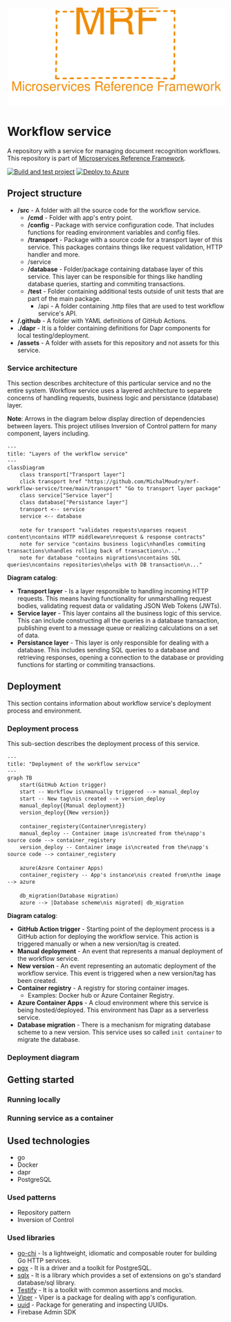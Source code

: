 <p align="center">
    <img src="./assets/mrf_logo.svg" alt="Microservice Reference Framework logo" />
</p>

# Workflow service
A repository with a service for managing document recognition workflows. This repository is part of [Microservices Reference Framework](https://github.com/MichalMoudry/microservice-reference-framework "Go to Microservices Reference Framework GitHub page").

[![Build and test project](https://github.com/MichalMoudry/mrf-workflow-service/actions/workflows/go.yml/badge.svg)](https://github.com/MichalMoudry/mrf-workflow-service/actions/workflows/go.yml)
[![Deploy to Azure](https://github.com/MichalMoudry/mrf-workflow-service/actions/workflows/deploy.yml/badge.svg)](https://github.com/MichalMoudry/mrf-workflow-service/actions/workflows/deploy.yml)

## Project structure
- **/src** - A folder with all the source code for the workflow service.
    - **/cmd** - Folder with app's entry point.
    - **/config** - Package with service configuration code. That includes functions for reading environment variables and config files.
    - **/transport** - Package with a source code for a transport layer of this service. This packages contains things like request validation, HTTP handler and more.
    - /service
    - **/database** - Folder/package containing database layer of this service. This layer can be responsible for things like handling database queries, starting and commiting transactions.
    - **/test** - Folder containing additional tests outside of unit tests that are part of the main package.
        - /api - A folder containing .http files that are used to test workflow service's API.
- **/.github** - A folder with YAML definitions of GitHub Actions.
- **./dapr** - It is a folder containing definitions for Dapr components for local testing/deployment.
- **/assets** - A folder with assets for this repository and not assets for this service.

### Service architecture
This section describes architecture of this particular service and no the entire system. Workflow service uses a layered architecture to separete concerns of handling requests, business logic and persistance (database) layer.

**Note**: Arrows in the diagram below display direction of dependencies between layers. This project utilises Inversion of Control pattern for many component, layers including.

```mermaid
---
title: "Layers of the workflow service"
---
classDiagram
    class transport["Transport layer"]
    click transport href "https://github.com/MichalMoudry/mrf-workflow-service/tree/main/transport" "Go to transport layer package"
    class service["Service layer"]
    class database["Persistance layer"]
    transport <-- service
    service <-- database

    note for transport "validates requests\nparses request content\ncontains HTTP middleware\nrequest & response contracts"
    note for service "contains business logic\nhandles commiting transactions\nhandles rolling back of transactions\n..."
    note for database "contains migrations\ncontains SQL queries\ncontains repositories\nhelps with DB transaction\n..."
```
**Diagram catalog**:
- **Transport layer** - Is a layer responsible to handling incoming HTTP requests. This means having functionality for unmarshalling request bodies, validating request data or validating JSON Web Tokens (JWTs).
- **Service layer** - This layer contains all the business logic of this service. This can include constructing all the queries in a database transaction, publishing event to a message queue or realizing calculations on a set of data.
- **Persistance layer** - This layer is only responsible for dealing with a database. This includes sending SQL queries to a database and retrieving responses, opening a connection to the database or providing functions for starting or commiting transactions.

## Deployment
This section contains information about workflow service's deployment process and environment.
### Deployment process
This sub-section describes the deployment process of this service.
```mermaid
---
title: "Deployment of the workflow service"
---
graph TB
    start(GitHub Action trigger)
    start -- Workflow is\nmanually triggered --> manual_deploy
    start -- New tag\nis created --> version_deploy
    manual_deploy{{Manual deployment}}
    version_deploy{{New version}}

    container_registery(Container\nregistery)
    manual_deploy -- Container image is\ncreated from the\napp's source code --> container_registery
    version_deploy -- Container image is\ncreated from the\napp's source code --> container_registery

    azure(Azure Container Apps)
    container_registery -- App's instance\nis created from\nthe image --> azure

    db_migration(Database migration)
    azure --> |Database scheme\nis migrated| db_migration
```
**Diagram catalog**:
- **GitHub Action trigger** - Starting point of the deployment process is a GitHub action for deploying the workflow service. This action is triggered manually or when a new version/tag is created.
- **Manual deployment** - An event that represents a manual deployment of the workflow service.
- **New version** - An event representing an automatic deployment of the workflow service. This event is triggered when a new version/tag has been created.
- **Container registry** - A registry for storing container images.
    - Examples: Docker hub or Azure Container Registry.
- **Azure Container Apps** - A cloud environment where this service is being hosted/deployed. This environment has Dapr as a serverless service.
- **Database migration** - There is a mechanism for migrating database scheme to a new version. This service uses so called `init container` to migrate the database.

### Deployment diagram


## Getting started
### Running locally
### Running service as a container

## Used technologies
- go
- Docker
- dapr
- PostgreSQL

### Used patterns
- Repository pattern
- Inversion of Control

### Used libraries
- [go-chi](https://github.com/go-chi/chi "Link to chi's GitHub page") - Is a lightweight, idiomatic and composable router for building Go HTTP services.
- [pgx](https://github.com/jackc/pgx "Link to pgx's GitHub page") - It is a driver and a toolkit for PostgreSQL.
- [sqlx](https://github.com/jmoiron/sqlx "Link to sqlx's GitHub page") - It is a library which provides a set of extensions on go's standard database/sql library.
- [Testify](https://github.com/stretchr/testify "Link to Testify's GitHub page") - It is a toolkit with common assertions and mocks.
- [Viper](https://github.com/spf13/viper "Link to Viper's GitHub page") - Viper is a package for dealing with app's configuration.
- [uuid](https://github.com/google/uuid "Link to uuid's GitHub page") - Package for generating and inspecting UUIDs.
- Firebase Admin SDK
